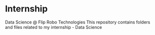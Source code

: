 # Internship
Data Science @ Flip Robo Technologies
This repository contains folders and files related to my internship - Data Science 
